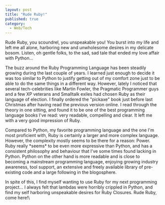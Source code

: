 ```yaml
---
layout: post
title: "Rude Ruby!"
published: true
category:
  - Web/Tech
---
```


Rude Ruby, you scoundrel, you unspeakable you! You burst into my life
and left me all alone, harboring new and unwholesome desires in my
delicate bosom. Listen, oh gentle folks, to the sad, sad tale that ended
my love affair with Python...

The buzz around the Ruby Programming Language has been steadily growing
during the last couple of years. I learned just enough to decide it was
too similar to Python to justify getting out of my comfort zone just to
be able to do the same things in a different way. However, lately I
noticed that several tech-celebrities like Martin Fowler, the Pragmatic
Programmer guys and a few XP veterans and Smalltalk exiles had chosen
Ruby as their language of election. I finally ordered the "pickaxe" book
just before last Christmas after having read the previous version
online. I read through the theory in one sitting, and found it to be one
of the best programming language books I've read: very readable,
compelling and clear. It left me with a very good impression of Ruby.

Compared to Python, my favorite programming language and the one I'm
most proficient with, Ruby is certainly a larger and more complex
language. However, the complexity mostly seems to be there for a reason:
Power. Ruby really \*seems\* to be even more expressive than Python, and
has a consistent philosophy and behaviour that I've some times found
lacking in Python. Python on the other hand is more readable and is
close to becoming a mainstream programming language, enjoying growing
industry awareness, tool support, an extensive and freely available
library of pre-existing code and a large following in the blogosphere.

In spite of this, I find myself wanting to use Ruby for my next
programming project... I always felt that lambdas were horribly crippled
in Python, and find my self harboring unspeakable desires for Ruby
Closures. Rude Ruby, come here!\

